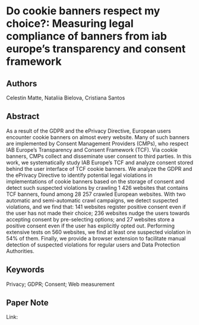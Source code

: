 # Do cookie banners respect my choice?: Measuring legal compliance of banners from iab europe’s transparency and consent framework

## Authors
Celestin Matte, Nataliia Bielova, Cristiana Santos

## Abstract
As a result of the GDPR and the ePrivacy Directive, European users encounter cookie banners on almost every website. Many of such banners are implemented by Consent Management Providers (CMPs), who respect IAB Europe’s Transparency and Consent Framework (TCF). Via cookie banners, CMPs collect and disseminate user consent to third parties. In this work, we systematically study IAB Europe’s TCF and analyze consent stored behind the user interface of TCF cookie banners. We analyze the GDPR and the ePrivacy Directive to identify potential legal violations in implementations of cookie banners based on the storage of consent and detect such suspected violations by crawling 1 426 websites that contains TCF banners, found among 28 257 crawled European websites. With two automatic and semi-automatic crawl campaigns, we detect suspected violations, and we find that: 141 websites register positive consent even if the user has not made their choice; 236 websites nudge the users towards accepting consent by pre-selecting options; and 27 websites store a positive consent even if the user has explicitly opted out. Performing extensive tests on 560 websites, we find at least one suspected violation in 54% of them. Finally, we provide a browser extension to facilitate manual detection of suspected violations for regular users and Data Protection Authorities.

## Keywords
Privacy; GDPR; Consent; Web measurement

## Paper Note
Link: 
